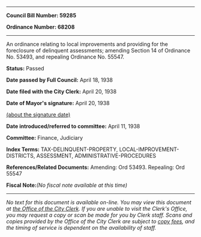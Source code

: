 

********

**Council Bill Number: 59285**
   
**Ordinance Number: 68208**
********

 An ordinance relating to local improvements and providing for the foreclosure of delinquent assessments; amending Section 14 of Ordinance No. 53493, and repealing Ordinance No. 55547.

**Status:** Passed
   
**Date passed by Full Council:** April 18, 1938
   
**Date filed with the City Clerk:** April 20, 1938
   
**Date of Mayor's signature:** April 20, 1938
   
[(about the signature date)](/~public/approvaldate.htm)
   
   
   
**Date introduced/referred to committee:** April 11, 1938
   
**Committee:** Finance, Judiciary
   
   
**Index Terms:** TAX-DELINQUENT-PROPERTY, LOCAL-IMPROVEMENT-DISTRICTS, ASSESSMENT, ADMINISTRATIVE-PROCEDURES

**References/Related Documents:** Amending: Ord 53493. Repealing: Ord 55547

**Fiscal Note:**_(No fiscal note available at this time)_
********

_No text for this document is available on-line. You may view this document at [the Office of the City Clerk](http://www.seattle.gov/leg/clerk/contactUs.htm). If you are unable to visit the Clerk's Office, you may request a copy or scan be made for you by Clerk staff. Scans and copies provided by the Office of the City Clerk are subject to [copy fees](http://clerk.seattle.gov/~public/clerkfees.htm), and the timing of service is dependent on the availability of staff._

